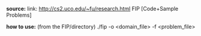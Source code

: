 **source:**
link: http://cs2.uco.edu/~fu/research.html 
FIP [Code+Sample Problems]

**how to use:**
(from the FIP/directory)
./fip -o <domain_file> -f <problem_file>

